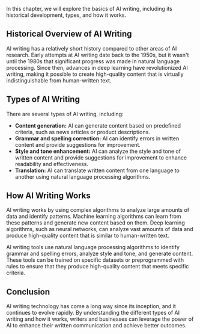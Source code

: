 
In this chapter, we will explore the basics of AI writing, including its historical development, types, and how it works.

Historical Overview of AI Writing
---------------------------------

AI writing has a relatively short history compared to other areas of AI research. Early attempts at AI writing date back to the 1950s, but it wasn't until the 1980s that significant progress was made in natural language processing. Since then, advances in deep learning have revolutionized AI writing, making it possible to create high-quality content that is virtually indistinguishable from human-written text.

Types of AI Writing
-------------------

There are several types of AI writing, including:

* **Content generation:** AI can generate content based on predefined criteria, such as news articles or product descriptions.
* **Grammar and spelling correction:** AI can identify errors in written content and provide suggestions for improvement.
* **Style and tone enhancement:** AI can analyze the style and tone of written content and provide suggestions for improvement to enhance readability and effectiveness.
* **Translation:** AI can translate written content from one language to another using natural language processing algorithms.

How AI Writing Works
--------------------

AI writing works by using complex algorithms to analyze large amounts of data and identify patterns. Machine learning algorithms can learn from these patterns and generate new content based on them. Deep learning algorithms, such as neural networks, can analyze vast amounts of data and produce high-quality content that is similar to human-written text.

AI writing tools use natural language processing algorithms to identify grammar and spelling errors, analyze style and tone, and generate content. These tools can be trained on specific datasets or preprogrammed with rules to ensure that they produce high-quality content that meets specific criteria.

Conclusion
----------

AI writing technology has come a long way since its inception, and it continues to evolve rapidly. By understanding the different types of AI writing and how it works, writers and businesses can leverage the power of AI to enhance their written communication and achieve better outcomes.
